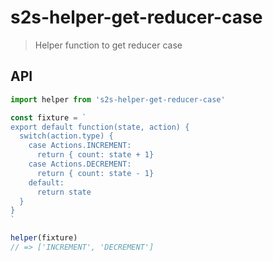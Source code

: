 # s2s-helper-get-reducer-case

> Helper function to get reducer case

## API

```js
import helper from 's2s-helper-get-reducer-case'

const fixture = `
export default function(state, action) {
  switch(action.type) {
    case Actions.INCREMENT:
      return { count: state + 1}
    case Actions.DECREMENT:
      return { count: state - 1}
    default:
      return state
  }
}
`

helper(fixture)
// => ['INCREMENT', 'DECREMENT']
```
